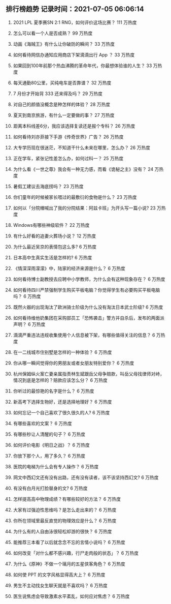 
## 排行榜趋势 记录时间：2021-07-05 06:06:14
  
  1. 2021 LPL 夏季赛SN 2:1 RNG，如何评价这场比赛？ 111 万热度
    
  2. 怎么可以看一个人是否成熟？ 99 万热度
    
  3. 动画《海贼王》有什么让你破防的瞬间？ 33 万热度
    
  4. 如何看待网信办通知应用商店下架滴滴出行 App ？ 33 万热度
    
  5. 如果回到100年前那个热血沸腾的革命年代，你最想体验谁的人生？ 33 万热度
    
  6. 每天通勤80公里，买纯电车是否靠谱？ 32 万热度
    
  7. 7 月份才开始背 333 还来得及吗？ 29 万热度
    
  8. 对自己的颜值没概念是种怎样的体验？ 28 万热度
    
  9. 夏天到南京旅游，有什么一定要做的事？ 27 万热度
    
  10. 距离本科线差6分，我应该选择复读还是报个专科？ 26 万热度
    
  11. 如何看待刘亦菲接下手游《传奇世界》广告？ 26 万热度
    
  12. 大专学历现在很迷茫，不知道干什么未来在哪里，怎么办？ 26 万热度
    
  13. 正在学车，紧张记性差怎么办，如何过科一？ 25 万热度
    
  14. 为什么看《一世之尊》我会有一种无力感，而看《诡秘之主》没有？ 24 万热度
    
  15. 暑假工建议去海底捞吗？ 23 万热度
    
  16. 你们童年的时候被家长喂过的最敷衍的食物是什么？ 23 万热度
    
  17. 如何以「分院帽喊出了我的分院结果：阿兹卡班」为开头写一篇小说? 23 万热度
    
  18. Windows有哪些神级软件？ 22 万热度
    
  19. 有什么好看的追妻火葬场小说？ 12 万热度
    
  20. 为什么最近吴京的表情包这么多? 6 万热度
    
  21. 日本高中生真实生活是怎样的? 6 万热度
    
  22. 《情深深雨濛濛》中，陆家的经济来源是什么？ 6 万热度
    
  23. 如何看待博士副教授去应聘中小学教师，为什么会有这种现象存在？ 6 万热度
    
  24. 如何看待四川严禁强制学生购买平板电脑？你觉得学生有必要购买平板电脑吗？ 6 万热度
    
  25. 既然火器的出现淘汰了欧洲骑士阶级为什么没有淘汰日本武士阶级? 6 万热度
    
  26. 如何看待维他奶集团在采购部员工「恐怖袭击」警方并自杀后，发布的两面派声明？ 6 万热度
    
  27. 滴滴严重违法违规收集使用个人信息被下架，有哪些值得关注的信息？ 6 万热度
    
  28. 在一二线城市住别墅是怎样的一种体验？ 6 万热度
    
  29. 你从哪一瞬间觉得你的男朋友或者女朋友特别爱你？ 6 万热度
    
  30. 杭州保姆纵火案亡妻亲属指责林生斌跟岳父母争赔款，叫岳父母找律师对峙，情况到底是怎样的？赔款应该怎么分？ 6 万热度
    
  31. 你听过的最惊艳的名字是什么？ 6 万热度
    
  32. 新高考下选择生物好，还是选择地理好？ 6 万热度
    
  33. 如何忘记一个自己喜欢了很久很久的人? 6 万热度
    
  34. 有哪些喜欢的文案？ 6 万热度
    
  35. 有哪些秒让人清醒的句子？ 6 万热度
    
  36. 如何评价电影《明日之战》？ 6 万热度
    
  37. 你放下那个人，用了多久？ 6 万热度
    
  38. 医院的电梯为什么会有专人操作？ 6 万热度
    
  39. 网文中西幻文还有没有出路，还有没有读者，该不该坚持西幻文? 6 万热度
    
  40. 有没有白月光打脸替身的文? 6 万热度
    
  41. 怎样提高高中物理成绩？有哪些较好的方法？ 6 万热度
    
  42. 大家有过强迫性思维吗？是怎么走出来的？ 6 万热度
    
  43. 你所在领域里最反直觉的物理效应是什么？ 6 万热度
    
  44. 为什么有的人自由泳很轻松却游的很快？ 6 万热度
    
  45. 能推荐三本看了以后就念念不忘的言情小说吗？ 6 万热度
    
  46. 如何改变「对什么都不感兴趣，行尸走肉般的状态」？ 6 万热度
    
  47. 为什么《原神》不做一个璃月的五星侠客角色？ 6 万热度
    
  48. 如何使 PPT 的文字风格显得高大上？ 6 万热度
    
  49. 男生不主动找女生聊天就是不喜欢吗？ 6 万热度
    
  50. 医生说焦虑会导致激素水平紊乱，如何应对焦虑？ 6 万热度
    